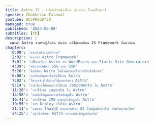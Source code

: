 ```yaml
---
title: Astro JS - เฟรมเวิร์กน้องใหม่ เขียนง่าย โหลดไวมาก!
speaker: Chakkrisn Talawat
youtube: WC5PRboDfJ0
managed: true
published: '2024-06-09'
subtitles: [th]
description: |
  แนะนำ Astro สำหรับผู้เริ่มต้น หัดง่าย แม้ไม่เคยเขียน JS Framework อื่นมาก่อน
chapters:
  '0:00': 'แนะนำตัวและทักทาย'
  '2:02': 'แนะนำ Astro Framework'
  '3:01': 'เปรียบเทียบ Astro กับ WordPress และ Static Site Generators'
  '4:39': 'อธิบายคำศัพท์ SSG และ SSR'
  '5:26': 'ข้อดีของ Astro ในด้านความเร็วและประสิทธิภาพ'
  '6:08': 'การติดตั้งและเริ่มต้นใช้งาน Astro'
  '7:02': 'โครงสร้างไฟล์และโฟลเดอร์ของ Astro'
  '9:14': 'การเขียนโค้ดและการใช้งาน Components ใน Astro'
  '11:28': 'การใช้งาน Layouts ใน Astro'
  '14:58': 'แหล่งข้อมูลและการดึงข้อมูลใน Astro'
  '16:41': 'การใช้งาน CMS และฐานข้อมูลกับ Astro'
  '19:55': 'การ Deploy เว็บไซต์ Astro'
  '21:11': 'แนะนำ ThaiUI และการสร้าง UI Components สำหรับภาษาไทย'
  '24:25': 'สรุปข้อดีของ Astro และแหล่งข้อมูลเพิ่มเติม'
---
```

